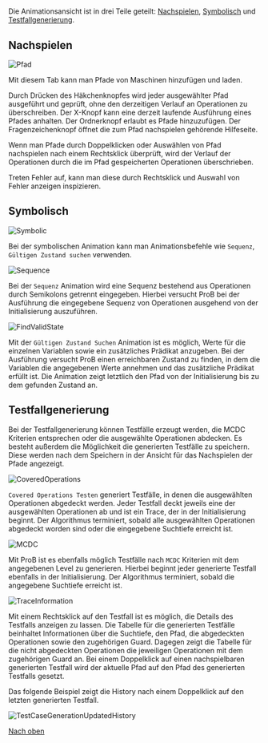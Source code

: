 # <a name="top"></a>
Die Animationsansicht ist in drei Teile geteilt: [Nachspielen](#Trace), [Symbolisch](#Symbolic) und [Testfallgenerierung](#testCases).
## <a id="Trace"> Nachspielen </a>

![Pfad](../screenshots/Animation/Replay.png)

Mit diesem Tab kann man Pfade von Maschinen hinzufügen und laden.

Durch Drücken des Häkchenknopfes wird jeder ausgewählter Pfad ausgeführt und geprüft, ohne den derzeitigen Verlauf an Operationen zu überschreiben. Der X-Knopf kann eine derzeit laufende Ausführung eines Pfades anhalten. Der Ordnerknopf erlaubt es Pfade hinzuzufügen. Der Fragenzeichenknopf öffnet die zum Pfad nachspielen gehörende Hilfeseite.

Wenn man Pfade durch Doppelklicken oder Auswählen von Pfad nachspielen nach einem Rechtsklick überprüft, wird der Verlauf der Operationen durch die im Pfad gespeicherten Operationen überschrieben.

Treten Fehler auf, kann man diese durch Rechtsklick und Auswahl von Fehler anzeigen inspizieren.

## <a id="Symbolic"> Symbolisch </a>

![Symbolic](../screenshots/Animation/Symbolic.png)

Bei der symbolischen Animation kann man Animationsbefehle wie `Sequenz`, `Gültigen Zustand suchen` verwenden.

![Sequence](../screenshots/Animation/Sequence.png)

Bei der `Sequenz` Animation wird eine Sequenz bestehend aus Operationen durch Semikolons getrennt eingegeben.
Hierbei versucht ProB bei der Ausführung die eingegebene Sequenz von Operationen ausgehend von der 
Initialisierung auszuführen.


![FindValidState](../screenshots/Animation/FindValidState.png)

Mit der `Gültigen Zustand Suchen` Animation ist es möglich, Werte für die einzelnen Variablen sowie ein zusätzliches Prädikat
anzugeben. Bei der Ausführung versucht ProB einen erreichbaren Zustand zu finden, in dem die Variablen die angegebenen Werte
annehmen und das zusätzliche Prädikat erfüllt ist. Die Animation zeigt letztlich den Pfad von der Initialisierung bis zu
dem gefunden Zustand an.

## <a id="testCases"> Testfallgenerierung </a>

Bei der Testfallgenerierung können Testfälle erzeugt werden, die MCDC Kriterien entsprechen oder die ausgewählte Operationen abdecken.
Es besteht außerdem die Möglichkeit die generierten Testfälle zu speichern. Diese werden nach dem Speichern in der Ansicht für das Nachspielen der Pfade angezeigt.

![CoveredOperations](../screenshots/Animation/CoveredOperations.png)

`Covered Operations Testen` generiert Testfälle, in denen die ausgewählten Operationen abgedeckt werden. Jeder Testfall
deckt jeweils eine der ausgewählten Operationen ab und ist ein Trace, der in der Initialisierung beginnt. Der Algorithmus
terminiert, sobald alle ausgewählten Operationen abgedeckt worden sind oder die eingegebene Suchtiefe erreicht ist.


![MCDC](../screenshots/Animation/MCDC.png)

Mit ProB ist es ebenfalls möglich Testfälle nach `MCDC` Kriterien mit dem angegebenen Level zu generieren. Hierbei 
beginnt jeder generierte Testfall ebenfalls in der Initialisierung. Der Algorithmus terminiert, sobald die angegebene
Suchtiefe erreicht ist.


![TraceInformation](../screenshots/Animation/TraceInformation.png)

Mit einem Rechtsklick auf den Testfall ist es möglich, die Details des Testfalls anzeigen zu lassen.
Die Tabelle für die generierten Testfälle beinhaltet Informationen über die Suchtiefe, den Pfad, die
abgedeckten Operationen sowie den zugehörigen Guard. Dagegen zeigt die Tabelle für die nicht abgedeckten Operationen die
jeweiligen Operationen mit dem zugehörigen Guard an. Bei einem Doppelklick auf einen nachspielbaren generierten Testfall
wird der aktuelle Pfad auf den Pfad des generierten Testfalls gesetzt.

Das folgende Beispiel zeigt die History nach einem Doppelklick auf den letzten generierten Testfall.

![TestCaseGenerationUpdatedHistory](../screenshots/Animation/TestCaseGenerationUpdatedHistory.png)


[Nach oben](#top)
